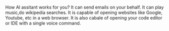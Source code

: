 How Al assitant works for you? It can send emails on your behalf. It can play music,do wikipedia searches. It is capable of opening websites like Google, Youtube, etc in a web browser. It is also cabale of opening your code editor or IDE with a single voice command.

